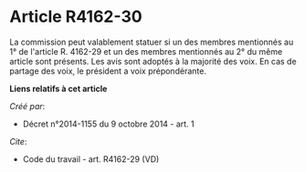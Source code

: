 # Article R4162-30

La commission peut valablement statuer si un des membres mentionnés au 1° de l'article R. 4162-29 et un des membres
mentionnés au 2° du même article sont présents. Les avis sont adoptés à la majorité des voix. En cas de partage des voix, le
président a voix prépondérante.

**Liens relatifs à cet article**

_Créé par_:

  - Décret n°2014-1155 du 9 octobre 2014 - art. 1

_Cite_:

  - Code du travail - art. R4162-29 (VD)
